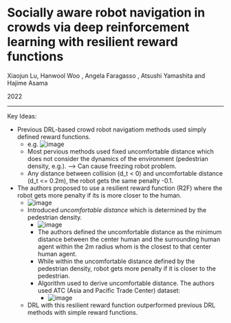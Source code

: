 # Socially aware robot navigation in crowds via deep reinforcement learning with resilient reward functions

Xiaojun Lu, Hanwool Woo , Angela Faragasso , Atsushi Yamashita and Hajime Asama

2022

---

Key Ideas:
- Previous DRL-based crowd robot navigatiom methods used simply defined reward functions.
  - e.g.  ![image](https://user-images.githubusercontent.com/83327791/221377338-ff52cff5-c867-4fbf-966a-330c07ad48a4.png)
  - Most pervious methods used fixed uncomfortable distance which does not consider the dynamics of the environment (pedestrian density, e.g.). --> Can cause freezing robot problem.
  - Any distance between collision (d_t < 0) and uncomfortable distance (d_t <= 0.2m), the robot gets the same penalty -0.1.
- The authors proposed to use a resilient reward function (R2F) where the robot gets more penalty if its is more closer to the human.
  - ![image](https://user-images.githubusercontent.com/83327791/221377416-6ad5ff0f-460d-49ca-a06b-0569223e0cbf.png)
  - Introduced _uncomfortable distance_ which is determined by the pedestrian density.
    -  ![image](https://user-images.githubusercontent.com/83327791/221377463-72a6b0e9-545c-43d2-91fb-90d51710c59b.png)
      - The authors defined the uncomfortable distance as the minimum distance between the center human and the surrounding human agent within the 2m radius whom is the closest to that center human agent.
    -  While within the uncomfortable distance defined by the pedestrian density, robot gets more penalty if it is closer to the pedestrian.
    - Algorithm used to derive uncomfortable distance. The authors used ATC (Asia and Pacific Trade Center) dataset:
      - ![image](https://user-images.githubusercontent.com/83327791/221378799-07da7242-c4b1-440d-903d-2049ff0fedbc.png)
  - DRL with this resilient reward function outperformed previous DRL methods with simple reward functions.
